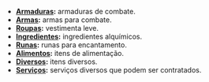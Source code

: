 <!-- TITLE: Itens -->
<!-- SUBTITLE: Itens disponíveis em sistema -->

- **[Armaduras](/itens/armaduras):** armaduras de combate.
- **[Armas](/itens/armas):** armas para combate.
- **[Roupas](/itens/roupas):** vestimenta leve.
- **[Ingredientes](/itens/ingredientes):** ingredientes alquímicos.
- **[Runas](/itens/runas):** runas para encantamento.
- **[Alimentos](/itens/alimentos):** itens de alimentação.
- **[Diversos](/itens/diversos):** itens diversos.
- **[Serviços](/itens/servicos):** serviços diversos que podem ser contratados.